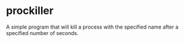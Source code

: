 # prockiller

A simple program that will kill a process with the specified name after a specified number of seconds.